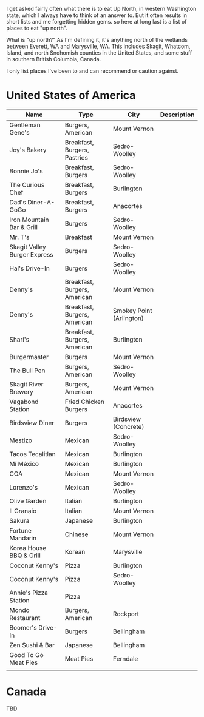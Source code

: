 I get asked fairly often what there is to eat Up North, in western Washington state, which I always have to think of an answer to. But it often results in short lists and me forgetting hidden gems. so here at long last is a list of places to eat "up north".

What is "up north?" As I'm defining it, it's anything north of the wetlands between Everett, WA and Marysville, WA. This includes Skagit, Whatcom, Island, and north Snohomish counties in the United States, and some stuff in southern British Columbia, Canada.

I only list places I've been to and can recommend or caution against.


# United States of America
| Name | Type | City | Description |
| ---- | ---- | ---- | ---- |
| Gentleman Gene's | Burgers, American | Mount Vernon |  |
| Joy's Bakery | Breakfast, Burgers, Pastries | Sedro-Woolley |  |
| Bonnie Jo's | Breakfast, Burgers | Sedro-Woolley |  |
| The Curious Chef | Breakfast, Burgers | Burlington |  |
| Dad's Diner-A-GoGo | Breakfast, Burgers | Anacortes |  |
| Iron Mountain Bar & Grill | Burgers | Sedro-Woolley |  |
| Mr. T's | Breakfast | Mount Vernon |  |
| Skagit Valley Burger Express | Burgers | Sedro-Woolley |  |
| Hal's Drive-In | Burgers | Sedro-Woolley |  |
| Denny's | Breakfast, Burgers, American | Mount Vernon |  |
| Denny's | Breakfast, Burgers, American | Smokey Point (Arlington) |  |
| Shari's | Breakfast, Burgers, American | Burlington |  |
| Burgermaster | Burgers | Mount Vernon |  |
| The Bull Pen | Burgers, American | Sedro-Woolley |  |
| Skagit River Brewery | Burgers, American | Mount Vernon |  |
| Vagabond Station | Fried Chicken Burgers | Anacortes |  |
| Birdsview Diner | Burgers | Birdsview (Concrete) |  |
| Mestizo | Mexican | Sedro-Woolley |  |
| Tacos Tecalitlan | Mexican | Burlington |  |
| Mí México | Mexican | Burlington |  |
| COA | Mexican | Mount Vernon |  |
| Lorenzo's | Mexican | Sedro-Woolley |  |
| Olive Garden | Italian | Burlington |  |
| Il Granaio | Italian | Mount Vernon |  |
| Sakura | Japanese | Burlington |  |
| Fortune Mandarin | Chinese | Mount Vernon |  |
| Korea House BBQ & Grill | Korean | Marysville |  |
| Coconut Kenny's | Pizza | Burlington |  |
| Coconut Kenny's | Pizza | Sedro-Woolley |  |
| Annie's Pizza Station | Pizza |  |  |
| Mondo Restaurant | Burgers, American | Rockport |  |
| Boomer's Drive-In | Burgers | Bellingham |  |
| Zen Sushi & Bar | Japanese | Bellingham |  |
| Good To Go Meat Pies | Meat Pies | Ferndale |  |
|  |  |  |  |

# Canada
TBD